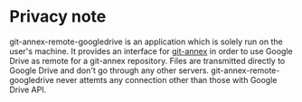 # Privacy note

git-annex-remote-googledrive is an application which is solely run on the user's machine. It provides an interface for [git-annex](https://git-annex.branchable.com/) in order to use Google Drive as remote for a git-annex repository. Files are transmitted directly to Google Drive and don't go through any other servers. git-annex-remote-googledrive never attemts any connection other than those with Google Drive API.
